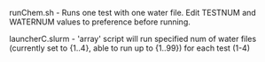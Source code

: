 runChem.sh - Runs one test with one water file. Edit TESTNUM and WATERNUM values to preference before running.

launcherC.slurm - 'array' script will run specified num of water files (currently set to {1..4}, able to run up to {1..99}) for each test (1-4)

